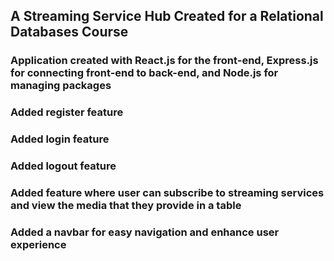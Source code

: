 ## A Streaming Service Hub Created for a Relational Databases Course

### Application created with React.js for the front-end, Express.js for connecting front-end to back-end, and Node.js for managing packages

### Added register feature
### Added login feature
### Added logout feature
### Added feature where user can subscribe to streaming services and view the media that they provide in a table
### Added a navbar for easy navigation and enhance user experience
